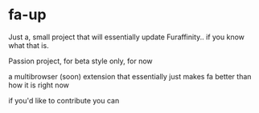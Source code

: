 # fa-up
Just a, small project that will essentially update Furaffinity.. if you know what that is.


Passion project, for beta style only, for now

a multibrowser (soon) extension that essentially just makes fa better than how it is right now

if you'd like to contribute you can
